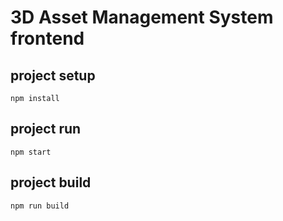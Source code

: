 # 3D Asset Management System frontend

## project setup
```
npm install
```

## project run
```
npm start
```

## project build
```
npm run build
```
